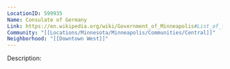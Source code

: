 ```yaml
---
LocationID: 599935
Name: Consulate of Germany
Link: https://en.wikipedia.org/wiki/Government_of_Minneapolis#List_of_foreign_consulates_in_Minneapolis 
Community: "[[Locations/Minnesota/Minneapolis/Communities/Central]]"
Neighborhood: "[[Downtown West]]"
---
```


Description: